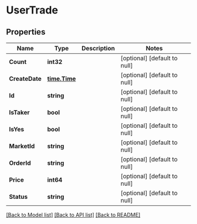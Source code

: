 # UserTrade

## Properties
Name | Type | Description | Notes
------------ | ------------- | ------------- | -------------
**Count** | **int32** |  | [optional] [default to null]
**CreateDate** | [**time.Time**](time.Time.md) |  | [optional] [default to null]
**Id** | **string** |  | [optional] [default to null]
**IsTaker** | **bool** |  | [optional] [default to null]
**IsYes** | **bool** |  | [optional] [default to null]
**MarketId** | **string** |  | [optional] [default to null]
**OrderId** | **string** |  | [optional] [default to null]
**Price** | **int64** |  | [optional] [default to null]
**Status** | **string** |  | [optional] [default to null]

[[Back to Model list]](../README.md#documentation-for-models) [[Back to API list]](../README.md#documentation-for-api-endpoints) [[Back to README]](../README.md)

